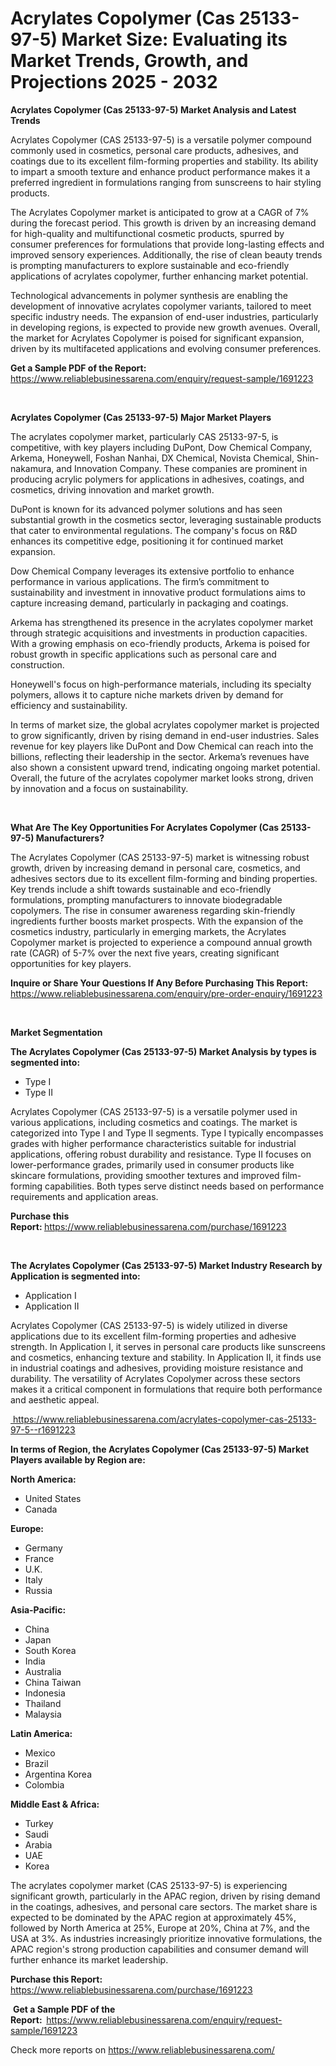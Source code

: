 <p><h1>Acrylates Copolymer (Cas 25133-97-5) Market Size: Evaluating its Market Trends, Growth, and Projections 2025 - 2032</h1></p><p><strong>Acrylates Copolymer (Cas 25133-97-5) Market Analysis and Latest Trends</strong></p>
<p><p>Acrylates Copolymer (CAS 25133-97-5) is a versatile polymer compound commonly used in cosmetics, personal care products, adhesives, and coatings due to its excellent film-forming properties and stability. Its ability to impart a smooth texture and enhance product performance makes it a preferred ingredient in formulations ranging from sunscreens to hair styling products.</p><p>The Acrylates Copolymer market is anticipated to grow at a CAGR of 7% during the forecast period. This growth is driven by an increasing demand for high-quality and multifunctional cosmetic products, spurred by consumer preferences for formulations that provide long-lasting effects and improved sensory experiences. Additionally, the rise of clean beauty trends is prompting manufacturers to explore sustainable and eco-friendly applications of acrylates copolymer, further enhancing market potential.</p><p>Technological advancements in polymer synthesis are enabling the development of innovative acrylates copolymer variants, tailored to meet specific industry needs. The expansion of end-user industries, particularly in developing regions, is expected to provide new growth avenues. Overall, the market for Acrylates Copolymer is poised for significant expansion, driven by its multifaceted applications and evolving consumer preferences.</p></p>
<p><strong>Get a Sample PDF of the Report:&nbsp;</strong> <a href="https://www.reliablebusinessarena.com/enquiry/request-sample/1691223?utm_campaign=3286&utm_medium=2&utm_source=Github&utm_content=ia&utm_term=26032025&utm_id=acrylates-copolymer-cas-25133-97-5">https://www.reliablebusinessarena.com/enquiry/request-sample/1691223</a></p>
<p>&nbsp;</p>
<p><strong>Acrylates Copolymer (Cas 25133-97-5) Major Market Players</strong></p>
<p><p>The acrylates copolymer market, particularly CAS 25133-97-5, is competitive, with key players including DuPont, Dow Chemical Company, Arkema, Honeywell, Foshan Nanhai, DX Chemical, Novista Chemical, Shin-nakamura, and Innovation Company. These companies are prominent in producing acrylic polymers for applications in adhesives, coatings, and cosmetics, driving innovation and market growth.</p><p>DuPont is known for its advanced polymer solutions and has seen substantial growth in the cosmetics sector, leveraging sustainable products that cater to environmental regulations. The company's focus on R&D enhances its competitive edge, positioning it for continued market expansion.</p><p>Dow Chemical Company leverages its extensive portfolio to enhance performance in various applications. The firm’s commitment to sustainability and investment in innovative product formulations aims to capture increasing demand, particularly in packaging and coatings.</p><p>Arkema has strengthened its presence in the acrylates copolymer market through strategic acquisitions and investments in production capacities. With a growing emphasis on eco-friendly products, Arkema is poised for robust growth in specific applications such as personal care and construction.</p><p>Honeywell's focus on high-performance materials, including its specialty polymers, allows it to capture niche markets driven by demand for efficiency and sustainability. </p><p>In terms of market size, the global acrylates copolymer market is projected to grow significantly, driven by rising demand in end-user industries. Sales revenue for key players like DuPont and Dow Chemical can reach into the billions, reflecting their leadership in the sector. Arkema’s revenues have also shown a consistent upward trend, indicating ongoing market potential. Overall, the future of the acrylates copolymer market looks strong, driven by innovation and a focus on sustainability.</p></p>
<p>&nbsp;</p>
<p><strong>What Are The Key Opportunities For Acrylates Copolymer (Cas 25133-97-5) Manufacturers?</strong></p>
<p><p>The Acrylates Copolymer (CAS 25133-97-5) market is witnessing robust growth, driven by increasing demand in personal care, cosmetics, and adhesives sectors due to its excellent film-forming and binding properties. Key trends include a shift towards sustainable and eco-friendly formulations, prompting manufacturers to innovate biodegradable copolymers. The rise in consumer awareness regarding skin-friendly ingredients further boosts market prospects. With the expansion of the cosmetics industry, particularly in emerging markets, the Acrylates Copolymer market is projected to experience a compound annual growth rate (CAGR) of 5-7% over the next five years, creating significant opportunities for key players.</p></p>
<p><strong>Inquire or Share Your Questions If Any Before Purchasing This Report:</strong> <a href="https://www.reliablebusinessarena.com/enquiry/pre-order-enquiry/1691223?utm_campaign=3286&utm_medium=2&utm_source=Github&utm_content=ia&utm_term=26032025&utm_id=acrylates-copolymer-cas-25133-97-5">https://www.reliablebusinessarena.com/enquiry/pre-order-enquiry/1691223</a></p>
<p>&nbsp;</p>
<p><strong>Market Segmentation</strong></p>
<p><strong>The Acrylates Copolymer (Cas 25133-97-5) Market Analysis by types is segmented into:</strong></p>
<p><ul><li>Type I</li><li>Type II</li></ul></p>
<p><p>Acrylates Copolymer (CAS 25133-97-5) is a versatile polymer used in various applications, including cosmetics and coatings. The market is categorized into Type I and Type II segments. Type I typically encompasses grades with higher performance characteristics suitable for industrial applications, offering robust durability and resistance. Type II focuses on lower-performance grades, primarily used in consumer products like skincare formulations, providing smoother textures and improved film-forming capabilities. Both types serve distinct needs based on performance requirements and application areas.</p></p>
<p><strong>Purchase this Report:&nbsp;</strong><a href="https://www.reliablebusinessarena.com/purchase/1691223?utm_campaign=3286&utm_medium=2&utm_source=Github&utm_content=ia&utm_term=26032025&utm_id=acrylates-copolymer-cas-25133-97-5">https://www.reliablebusinessarena.com/purchase/1691223</a></p>
<p>&nbsp;</p>
<p><strong>The Acrylates Copolymer (Cas 25133-97-5) Market Industry Research by Application is segmented into:</strong></p>
<p><ul><li>Application I</li><li>Application II</li></ul></p>
<p><p>Acrylates Copolymer (CAS 25133-97-5) is widely utilized in diverse applications due to its excellent film-forming properties and adhesive strength. In Application I, it serves in personal care products like sunscreens and cosmetics, enhancing texture and stability. In Application II, it finds use in industrial coatings and adhesives, providing moisture resistance and durability. The versatility of Acrylates Copolymer across these sectors makes it a critical component in formulations that require both performance and aesthetic appeal.</p></p>
<p><a href="https://www.reliablebusinessarena.com/acrylates-copolymer-cas-25133-97-5--r1691223?utm_campaign=3286&utm_medium=2&utm_source=Github&utm_content=ia&utm_term=26032025&utm_id=acrylates-copolymer-cas-25133-97-5">&nbsp;https://www.reliablebusinessarena.com/acrylates-copolymer-cas-25133-97-5--r1691223</a></p>
<p><strong>In terms of Region, the Acrylates Copolymer (Cas 25133-97-5) Market Players available by Region are:</strong></p>
<p>
    <p> <strong> North America: </strong>
        <ul>
            <li>United States</li>
            <li>Canada</li>
        </ul>
        </p> 
    <p> <strong> Europe: </strong>
        <ul>
            <li>Germany</li>
            <li>France</li>
            <li>U.K.</li>
            <li>Italy</li>
            <li>Russia</li>
        </ul>
        </p> 
    <p> <strong> Asia-Pacific: </strong>
        <ul>
            <li>China</li>
            <li>Japan</li>
            <li>South Korea</li>
            <li>India</li>
            <li>Australia</li>
            <li>China Taiwan</li>
            <li>Indonesia</li>
            <li>Thailand</li>
            <li>Malaysia</li>
        </ul>
        </p> 
    <p> <strong> Latin America: </strong>
        <ul>
            <li>Mexico</li>
            <li>Brazil</li>
            <li>Argentina Korea</li>
            <li>Colombia</li>
        </ul>
        </p> 
    <p> <strong> Middle East & Africa: </strong>
        <ul>
            <li>Turkey</li>
            <li>Saudi</li>
            <li>Arabia</li>
            <li>UAE</li>
            <li>Korea</li>
        </ul>
    </p>
    </p>
<p><p>The acrylates copolymer market (CAS 25133-97-5) is experiencing significant growth, particularly in the APAC region, driven by rising demand in the coatings, adhesives, and personal care sectors. The market share is expected to be dominated by the APAC region at approximately 45%, followed by North America at 25%, Europe at 20%, China at 7%, and the USA at 3%. As industries increasingly prioritize innovative formulations, the APAC region's strong production capabilities and consumer demand will further enhance its market leadership.</p></p>
<p><strong>Purchase this Report: </strong><a href="https://www.reliablebusinessarena.com/purchase/1691223?utm_campaign=3286&utm_medium=2&utm_source=Github&utm_content=ia&utm_term=26032025&utm_id=acrylates-copolymer-cas-25133-97-5">https://www.reliablebusinessarena.com/purchase/1691223</a></p>
<p>&nbsp;<strong>Get a Sample PDF of the Report:&nbsp;&nbsp;</strong><a href="https://www.reliablebusinessarena.com/enquiry/request-sample/1691223?utm_campaign=3286&utm_medium=2&utm_source=Github&utm_content=ia&utm_term=26032025&utm_id=acrylates-copolymer-cas-25133-97-5">https://www.reliablebusinessarena.com/enquiry/request-sample/1691223</a></p>
<p><strong></strong></p>
<p>Check more reports on <a href="https://www.reliablebusinessarena.com/?utm_campaign=3286&utm_medium=2&utm_source=Github&utm_content=ia&utm_term=26032025&utm_id=acrylates-copolymer-cas-25133-97-5">https://www.reliablebusinessarena.com/</a></p>